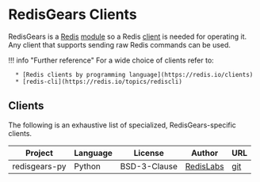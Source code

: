 # RedisGears Clients
RedisGears is a [Redis](glossary.md#redis) [module](glossary.md#module) so a Redis [client](glossary.md#client) is needed for operating it. Any client that supports sending raw Redis commands can be used.

!!! info "Further reference"
    For a wide choice of clients refer to:

      * [Redis clients by programming language](https://redis.io/clients)
      * [redis-cli](https://redis.io/topics/rediscli)

## Clients
The following is an exhaustive list of specialized, RedisGears-specific clients.

| Project | Language | License | Author | URL |
| --- | --- | --- | --- | --- |
| redisgears-py | Python | BSD-3-Clause | [RedisLabs](https://github.com/RedisLabs) | [git](https://github.com/RedisGears/redisgears-py) |
